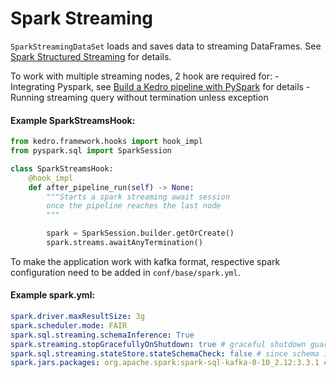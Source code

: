 # Spark Streaming

``SparkStreamingDataSet`` loads and saves data to streaming DataFrames.
See [Spark Structured Streaming](https://spark.apache.org/docs/latest/structured-streaming-programming-guide.html) for details.

To work with multiple streaming nodes, 2 hook are required for:
    - Integrating Pyspark, see [Build a Kedro pipeline with PySpark](https://docs.kedro.org/en/stable/tools_integration/pyspark.html) for details
    - Running streaming query without termination unless exception

#### Example SparkStreamsHook:

```python
from kedro.framework.hooks import hook_impl
from pyspark.sql import SparkSession

class SparkStreamsHook:
    @hook_impl
    def after_pipeline_run(self) -> None:
        """Starts a spark streaming await session
        once the pipeline reaches the last node
        """

        spark = SparkSession.builder.getOrCreate()
        spark.streams.awaitAnyTermination()
```
To make the application work with kafka format, respective spark configuration need to be added in ``conf/base/spark.yml``.

#### Example spark.yml:

```yaml
spark.driver.maxResultSize: 3g
spark.scheduler.mode: FAIR
spark.sql.streaming.schemaInference: True
spark.streaming.stopGracefullyOnShutdown: true # graceful shutdown guarantees (under some conditions, listed below in the post) that all received data is processed before destroying Spark context
spark.sql.streaming.stateStore.stateSchemaCheck: false # since schema is not mentioned explicitly
spark.jars.packages: org.apache.spark:spark-sql-kafka-0-10_2.12:3.3.1 # spark and kafka configuraton for reading kafka files (not required if kafka is not used)

```
